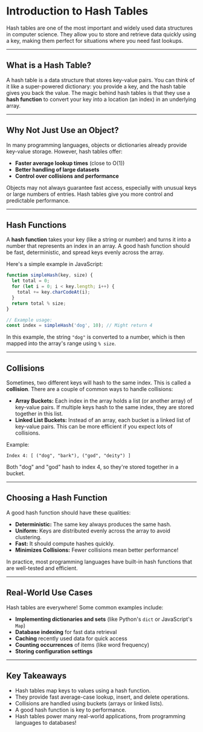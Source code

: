 # Introduction to Hash Tables

Hash tables are one of the most important and widely used data structures in computer science. They allow you to store and retrieve data quickly using a key, making them perfect for situations where you need fast lookups.

---

## What is a Hash Table?

A hash table is a data structure that stores key-value pairs. You can think of it like a super-powered dictionary: you provide a key, and the hash table gives you back the value. The magic behind hash tables is that they use a **hash function** to convert your key into a location (an index) in an underlying array.

---

## Why Not Just Use an Object?

In many programming languages, objects or dictionaries already provide key-value storage. However, hash tables offer:

- **Faster average lookup times** (close to O(1))
- **Better handling of large datasets**
- **Control over collisions and performance**

Objects may not always guarantee fast access, especially with unusual keys or large numbers of entries. Hash tables give you more control and predictable performance.

---

## Hash Functions

A **hash function** takes your key (like a string or number) and turns it into a number that represents an index in an array. A good hash function should be fast, deterministic, and spread keys evenly across the array.

Here's a simple example in JavaScript:

```javascript
function simpleHash(key, size) {
  let total = 0;
  for (let i = 0; i < key.length; i++) {
    total += key.charCodeAt(i);
  }
  return total % size;
}

// Example usage:
const index = simpleHash('dog', 10); // Might return 4
```

In this example, the string `"dog"` is converted to a number, which is then mapped into the array's range using `% size`.

---

## Collisions

Sometimes, two different keys will hash to the same index. This is called a **collision**. There are a couple of common ways to handle collisions:

- **Array Buckets:** Each index in the array holds a list (or another array) of key-value pairs. If multiple keys hash to the same index, they are stored together in this list.
- **Linked List Buckets:** Instead of an array, each bucket is a linked list of key-value pairs. This can be more efficient if you expect lots of collisions.

Example:

```
Index 4: [ ("dog", "bark"), ("god", "deity") ]
```

Both "dog" and "god" hash to index 4, so they're stored together in a bucket.

---

## Choosing a Hash Function

A good hash function should have these qualities:

- **Deterministic:** The same key always produces the same hash.
- **Uniform:** Keys are distributed evenly across the array to avoid clustering.
- **Fast:** It should compute hashes quickly.
- **Minimizes Collisions:** Fewer collisions mean better performance!

In practice, most programming languages have built-in hash functions that are well-tested and efficient.

---

## Real-World Use Cases

Hash tables are everywhere! Some common examples include:

- **Implementing dictionaries and sets** (like Python's `dict` or JavaScript's `Map`)
- **Database indexing** for fast data retrieval
- **Caching** recently used data for quick access
- **Counting occurrences** of items (like word frequency)
- **Storing configuration settings**

---

## Key Takeaways

- Hash tables map keys to values using a hash function.
- They provide fast average-case lookup, insert, and delete operations.
- Collisions are handled using buckets (arrays or linked lists).
- A good hash function is key to performance.
- Hash tables power many real-world applications, from programming languages to databases!
